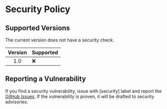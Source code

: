# Security Policy

## Supported Versions

The current version does not have a security check.

| Version | Supported |
| :-----: | :-------- |
|   1.0   | :x:       |

## Reporting a Vulnerability

If you find a security vulnerability, issue with \[security\] label and report the [GitHub Issues](https://github.com/P2P-Devleop/GoogleHomeCLI/issues).
If the vulnerability is proven, it will be drafted to security advisories.
